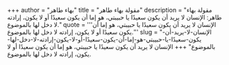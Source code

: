 +++
author = "بهاء طاهر"
title = "مقولة بهاء طاهر"
description = "مقولة بهاء طاهر: الإنسان لا يريد أن يكون سعيدًا يا حبيبتي، هو إما أن يكون سعيدًا أو لا يكون، إرادته لا دخل لها بالموضوع."
quote = '''الإنسان لا يريد أن يكون سعيدًا يا حبيبتي، هو إما أن يكون سعيدًا أو لا يكون، إرادته لا دخل لها بالموضوع.'''
slug = "الإنسان-لا-يريد-أن-يكون-سعيدًا-يا-حبيبتي-هو-إما-أن-يكون-سعيدًا-أو-لا-يكون-إرادته-لا-دخل-لها-بالموضوع"
+++
الإنسان لا يريد أن يكون سعيدًا يا حبيبتي، هو إما أن يكون سعيدًا أو لا يكون، إرادته لا دخل لها بالموضوع.
